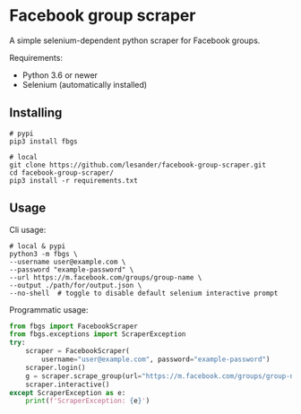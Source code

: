# Facebook group scraper

A simple selenium-dependent python scraper for Facebook groups.

Requirements:
- Python 3.6 or newer
- Selenium (automatically installed)

## Installing

```shell
# pypi
pip3 install fbgs

# local
git clone https://github.com/lesander/facebook-group-scraper.git
cd facebook-group-scraper/
pip3 install -r requirements.txt
```

## Usage

Cli usage:
```shell
# local & pypi
python3 -m fbgs \
--username user@example.com \
--password "example-password" \
--url https://m.facebook.com/groups/group-name \
--output ./path/for/output.json \
--no-shell  # toggle to disable default selenium interactive prompt
```

Programmatic usage:
```python
from fbgs import FacebookScraper
from fbgs.exceptions import ScraperException
try:
    scraper = FacebookScraper(
        username="user@example.com", password="example-password")
    scraper.login()
    g = scraper.scrape_group(url="https://m.facebook.com/groups/group-name", out="output-example.json")
    scraper.interactive()
except ScraperException as e:
    print(f'ScraperException: {e}')
```
